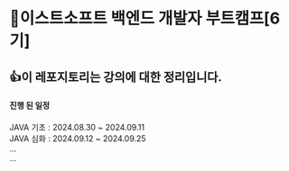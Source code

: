 # 🤗이스트소프트 백엔드 개발자 부트캠프[6기]
## 👍이 레포지토리는 강의에 대한 정리입니다.

#### 진행 된 일정
JAVA 기초 : 2024.08.30 ~ 2024.09.11<br>
JAVA 심화 : 2024.09.12 ~ 2024.09.25<br>
...<br>
...
